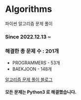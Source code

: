# Algorithms
파이썬 알고리즘 문제 풀이
### Since 2022.12.13 ~
### 해결한 총 문제 수 : 201개
- PROGRAMMERS - 53개
- BAEKJOON - 148개

[알고리즘 문제 풀이 블로그](https://monzheld.tistory.com/category/%E2%8C%A8%EF%B8%8F%20Algorithms)
#### 모든 문제는 Python3 로 해결했습니다.
